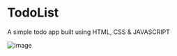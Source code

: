 # TodoList
A simple todo app built using HTML, CSS &amp; JAVASCRIPT


![image](https://user-images.githubusercontent.com/65821385/119840804-ebc0b380-bf22-11eb-901e-e2e5ada441c2.png)
